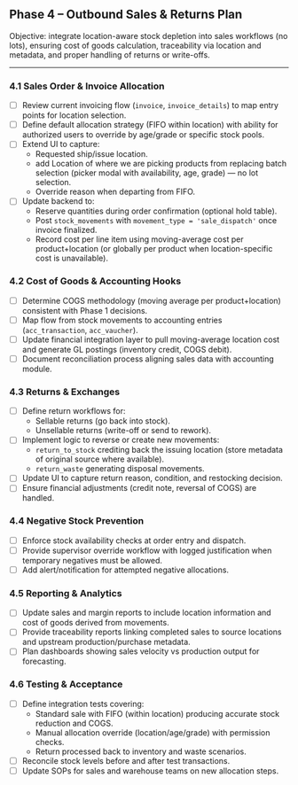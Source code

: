 ## Phase 4 – Outbound Sales & Returns Plan

Objective: integrate location-aware stock depletion into sales workflows (no lots), ensuring cost of goods calculation, traceability via location and metadata, and proper handling of returns or write-offs.

---

### 4.1 Sales Order & Invoice Allocation
- [ ] Review current invoicing flow (`invoice`, `invoice_details`) to map entry points for location selection.
- [ ] Define default allocation strategy (FIFO within location) with ability for authorized users to override by age/grade or specific stock pools.
- [ ] Extend UI to capture:
  - Requested ship/issue location.
  - add Location of where we are picking products from  replacing batch selection (picker modal with availability, age, grade) — no lot selection.
  - Override reason when departing from FIFO.
- [ ] Update backend to:
  - Reserve quantities during order confirmation (optional hold table).
  - Post `stock_movements` with `movement_type = 'sale_dispatch'` once invoice finalized.
  - Record cost per line item using moving-average cost per product+location (or globally per product when location-specific cost is unavailable).

### 4.2 Cost of Goods & Accounting Hooks
- [ ] Determine COGS methodology (moving average per product+location) consistent with Phase 1 decisions.
- [ ] Map flow from stock movements to accounting entries (`acc_transaction`, `acc_vaucher`).
- [ ] Update financial integration layer to pull moving-average location cost and generate GL postings (inventory credit, COGS debit).
- [ ] Document reconciliation process aligning sales data with accounting module.

### 4.3 Returns & Exchanges
- [ ] Define return workflows for:
  - Sellable returns (go back into stock).
  - Unsellable returns (write-off or send to rework).
- [ ] Implement logic to reverse or create new movements:
  - `return_to_stock` crediting back the issuing location (store metadata of original source where available).
  - `return_waste` generating disposal movements.
- [ ] Update UI to capture return reason, condition, and restocking decision.
- [ ] Ensure financial adjustments (credit note, reversal of COGS) are handled.

### 4.4 Negative Stock Prevention
- [ ] Enforce stock availability checks at order entry and dispatch.
- [ ] Provide supervisor override workflow with logged justification when temporary negatives must be allowed.
- [ ] Add alert/notification for attempted negative allocations.

### 4.5 Reporting & Analytics
- [ ] Update sales and margin reports to include location information and cost of goods derived from movements.
- [ ] Provide traceability reports linking completed sales to source locations and upstream production/purchase metadata.
- [ ] Plan dashboards showing sales velocity vs production output for forecasting.

### 4.6 Testing & Acceptance
- [ ] Define integration tests covering:
  - Standard sale with FIFO (within location) producing accurate stock reduction and COGS.
  - Manual allocation override (location/age/grade) with permission checks.
  - Return processed back to inventory and waste scenarios.
- [ ] Reconcile stock levels before and after test transactions.
- [ ] Update SOPs for sales and warehouse teams on new allocation steps.
